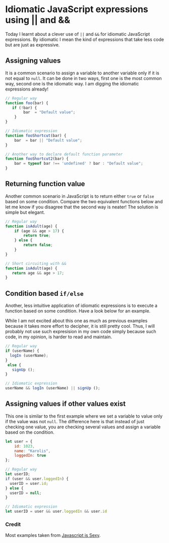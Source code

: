 # Idiomatic JavaScript expressions using || and &&

Today I learnt about a clever use of `||` and `&&` for idiomatic JavaScript expressions. By idiomatic I mean the kind of expressions that take less code but are just as expressive.

## Assigning values

It is a common scenario to assign a variable to another variable only if it is not equal to `null`. It can be done in two ways, first one is the most common way, second one is the idiomatic way. I am digging the idiomatic expressions already!

```javascript
// Regular way
function foo(bar) {
​	if (!bar) {
		bar  = "Default value";
	}
}

// Idiomatic expression
function fooShortcut(bar) {
	bar  = bar || "Default value";
}

// Another way to declare default function parameter
function fooShortcut2(bar) {
	bar = typeof bar !== 'undefined' ? bar : "Default value";
}
```

## Returning function value

Another common scenario in JavaScript is to return either `true` or `false` based on some condition. Compare the two equivalent functions below and let me know if you disagree that the second way is neater! The solution is simple but elegant.

```javascript
// Regular way
function isAdult(age) {
	if (age && age > 17) {
		return true;
	} else {
		return false;
	}
}

// Short circuiting with &&
function isAdult(age) {
   return age && age > 17;
}
```

## Condition based `if/else`

Another, less intuitive application of idiomatic expressions is to execute a function based on some condition. Have a look below for an example.

While I am not excited about this one as much as previous examples because it takes more effort to decipher, it is still pretty cool. Thus, I will probably not use such expresision in my own code simply because such code, in my opinion, is harder to read and maintain.

```javascript
// Regular way
if (userName) {
  logIn (userName);
}
 else {
   signUp ();
}

// Idiomatic expression
userName && logIn (userName) || signUp ();
```

## Assigning values if other values exist

This one is similar to the first example where we set a variable to value only if the value was not `null`. The difference here is that instead of just checking one value, you are checking several values and assign a variable based on the condition.

```javascript
let user = {
	id: 1023,
	name: "Karolis",
	loggedIn: true
};

// Regular way
let userID;
​if (user && user.loggedIn) {
  userID = user.id;
} else {
  userID = null;
}

// Idiomatic expression
let userID = user && user.loggedIn && user.id
```

### Credit

Most examples taken from [Javascript is Sexy](http://javascriptissexy.com/12-simple-yet-powerful-javascript-tips/).
